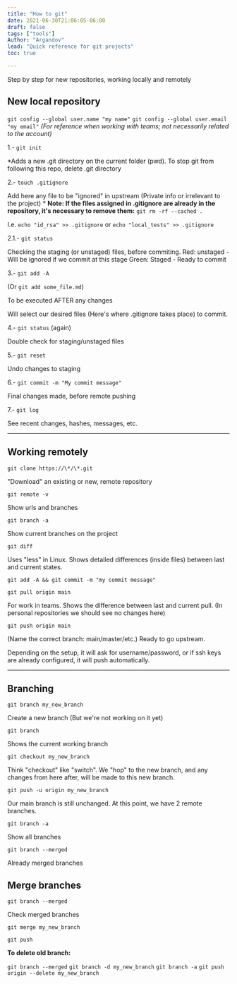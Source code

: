 ```yaml
---
title: "How to git"
date: 2021-06-30T21:06:05-06:00
draft: false
tags: ["tools"]
Author: "Argandov"
lead: "Quick reference for git projects"
toc: true 

---
```


Step by step for new repositories, working locally and remotely

<!--more-->

## New local repository

`git config --global user.name "my name"`
`git config --global user.email "my email"`
*(For reference when working with teams; not necessarily related to the account)*

1.- `git init`

\*Adds a new .git directory on the current folder (pwd). To stop git from following this repo, delete .git directory

2.- `touch .gitignore`

Add here any file to be "ignored" in upstream (Private info or irrelevant to the project)
\* **Note: If the files assigned in .gitignore are already in the repository, it's necessary to remove them:**
`git rm -rf --cached .`

I.e. `echo "id_rsa" >> .gitignore`
or `echo "local_tests" >> .gitignore`

2.1.- `git status`

Checking the staging (or unstaged) files, before commiting.
Red: unstaged - Will be ignored if we commit at this stage
Green: Staged - Ready to commit

3.- `git add -A`

(Or `git add some_file.md`)

To be executed AFTER any changes

Will select our desired files (Here's where .gitignore takes place) to commit.

4.- `git status` (again)

Double check for staging/unstaged files

5.- `git reset`

Undo changes to staging

6.- `git commit -m "My commit message"`

Final changes made, before remote pushing

7.- `git log`

See recent changes, hashes, messages, etc.

---

## Working remotely

`git clone https://\*/\*.git`

"Download" an existing or new, remote repository

`git remote -v`

Show urls and branches

`git branch -a`

Show current branches on the project

`git diff`

Uses "less" in Linux. Shows detailed differences (inside files) between last and current states.

`git add -A && git commit -m "my commit message"`

`git pull origin main`

For work in teams. Shows the difference between last and current pull.
(In personal repositories we should see no changes here)

`git push origin main`

(Name the correct branch: main/master/etc.)
Ready to go upstream.

Depending on the setup, it will ask for username/password, or if ssh keys are already configured, it will push automatically.

---

## Branching

`git branch my_new_branch`

Create a new branch (But we're not working on it yet)

`git branch`

Shows the current working branch

`git checkout my_new_branch`

Think "checkout" like "switch".
We "hop" to the new branch, and any changes from here after, will be made to this new branch.

`git push -u origin my_new_branch`

Our main branch is still unchanged.
At this point, we have 2 remote branches.

`git branch -a`

Show all branches

`git branch --merged`

Already merged branches

## Merge branches

`git branch --merged`

Check merged branches

`git merge my_new_branch`

`git push`

**To delete old branch:**

`git branch --merged`
`git branch -d my_new_branch`
`git branch -a`
`git push origin --delete my_new_branch`
